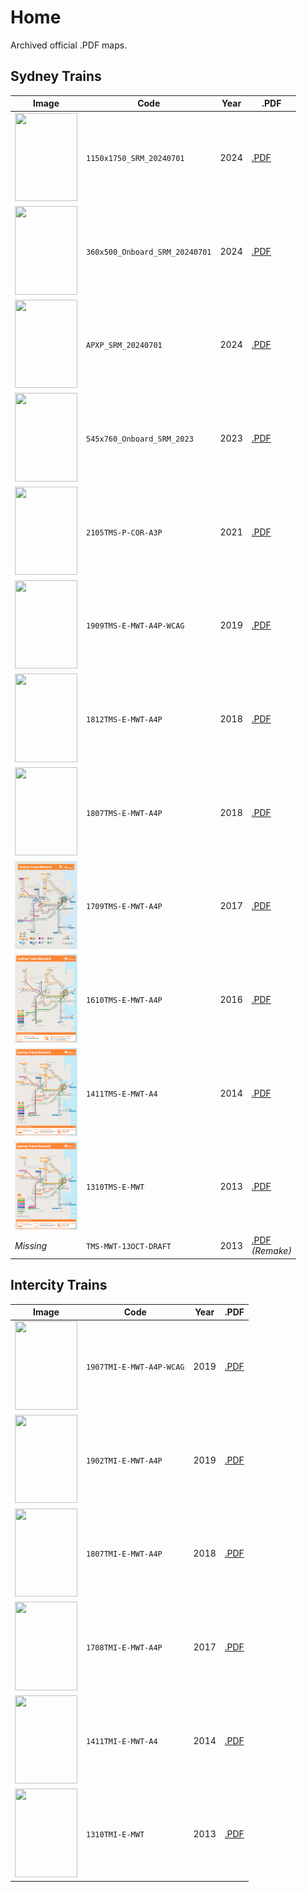 # Home

Archived official .PDF maps.

## Sydney Trains

| Image | Code | Year | .PDF |
| ------ | ------- | ---- | ---- |
| <img src="sydney-trains/1150x1750_SRM_20240701.png" width="100px" height="141.4px"> | `1150x1750_SRM_20240701` | 2024 | [.PDF](sydney-trains/1150x1750_SRM_20240701.pdf) |
| <img src="sydney-trains/360x500_Onboard_SRM_20240701.png" width="100px" height="141.4px"> | `360x500_Onboard_SRM_20240701` | 2024 | [.PDF](sydney-trains/360x500_Onboard_SRM_20240701.pdf) |
| <img src="sydney-trains/APXP_SRM_20240701.png" width="100px" height="141.4px"> | `APXP_SRM_20240701` | 2024 | [.PDF](sydney-trains/APXP_SRM_20240701.pdf) |
| <img src="sydney-trains/545x760_Onboard_SRM_2023.png" width="100px" height="141.4px"> | `545x760_Onboard_SRM_2023` | 2023 | [.PDF](sydney-trains/545x760_Onboard_SRM_2023.pdf) |
| <img src="sydney-trains/2105TMS-P-COR-A3P.png" width="100px" height="141.4px"> | `2105TMS-P-COR-A3P` | 2021 | [.PDF](sydney-trains/2105TMS-P-COR-A3P.pdf) |
| <img src="sydney-trains/1909TMS-E-MWT-A4P-WCAG.png" width="100px" height="141.4px"> | `1909TMS-E-MWT-A4P-WCAG` | 2019 | [.PDF](sydney-trains/1909TMS-E-MWT-A4P-WCAG.pdf) |
| <img src="sydney-trains/1812TMS-E-MWT-A4P.png" width="100px" height="141.4px"> | `1812TMS-E-MWT-A4P` | 2018 | [.PDF](sydney-trains/1812TMS-E-MWT-A4P.pdf) |
| <img src="sydney-trains/1807TMS-E-MWT-A4P.png" width="100px" height="141.4px"> | `1807TMS-E-MWT-A4P` | 2018 | [.PDF](sydney-trains/1807TMS-E-MWT-A4P.pdf) |
| <img src="sydney-trains/1709TMS-E-MWT-A4P.png" width="100px" height="141.4px"> | `1709TMS-E-MWT-A4P` | 2017 | [.PDF](sydney-trains/1709TMS-E-MWT-A4P.pdf) |
| <img src="sydney-trains/1610TMS-E-MWT-A4P.png" width="100px" height="141.4px"> | `1610TMS-E-MWT-A4P` | 2016 | [.PDF](sydney-trains/1610TMS-E-MWT-A4P.pdf) |
| <img src="sydney-trains/1411TMS-E-MWT-A4.png" width="100px" height="141.4px"> | `1411TMS-E-MWT-A4` | 2014 | [.PDF](sydney-trains/1411TMS-E-MWT-A4.pdf) |
| <img src="sydney-trains/1310TMS-E-MWT.png" width="100px" height="141.4px"> | `1310TMS-E-MWT` | 2013 | [.PDF](sydney-trains/1310TMS-E-MWT.pdf) |
| _Missing_ | `TMS-MWT-13OCT-DRAFT` | 2013 | [.PDF](sydney-trains/TMS-MWT-13OCT-DRAFT)<br>_(Remake)_ |

## Intercity Trains

| Image | Code | Year | .PDF |
| ------ | ------- | ---- | ---- |
| <img src="intercity-trains/1907TMI-E-MWT-A4P-WCAG.png" width="100px" height="141.4px"> | `1907TMI-E-MWT-A4P-WCAG` | 2019 | [.PDF](intercity-trains/1907TMI-E-MWT-A4P-WCAG.pdf) |
| <img src="intercity-trains/1902TMI-E-MWT-A4P.png" width="100px" height="141.4px"> | `1902TMI-E-MWT-A4P` | 2019 | [.PDF](intercity-trains/1902TMI-E-MWT-A4P.pdf) |
| <img src="intercity-trains/1807TMI-E-MWT-A4P.png" width="100px" height="141.4px"> | `1807TMI-E-MWT-A4P` | 2018 | [.PDF](intercity-trains/1807TMI-E-MWT-A4P.pdf) |
| <img src="intercity-trains/1708TMI-E-MWT-A4P.png" width="100px" height="141.4px"> | `1708TMI-E-MWT-A4P` | 2017 | [.PDF](intercity-trains/1708TMI-E-MWT-A4P.pdf) |
| <img src="intercity-trains/1411TMI-E-MWT-A4.png" width="100px" height="141.4px"> | `1411TMI-E-MWT-A4` | 2014 | [.PDF](intercity-trains/1411TMI-E-MWT-A4.pdf) |
| <img src="intercity-trains/1310TMI-E-MWT.png" width="100px" height="141.4px"> | `1310TMI-E-MWT` | 2013 | [.PDF](intercity-trains/1310TMI-E-MWT.pdf) |
